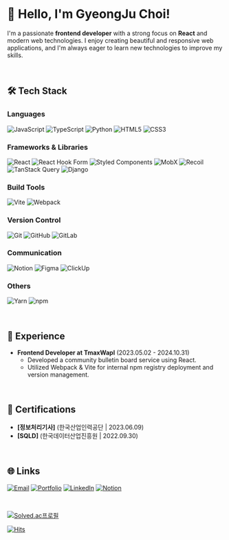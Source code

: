 # 👋 Hello, I'm GyeongJu Choi!

I'm a passionate **frontend developer** with a strong focus on **React** and modern web technologies. I enjoy creating beautiful and responsive web applications, and I'm always eager to learn new technologies to improve my skills.

<br>

## 🛠 Tech Stack

### Languages
![JavaScript](https://img.shields.io/badge/JavaScript-F7DF1E?style=for-the-badge&logo=javascript&logoColor=black)
![TypeScript](https://img.shields.io/badge/TypeScript-007ACC?style=for-the-badge&logo=typescript&logoColor=white)
![Python](https://img.shields.io/badge/Python-3776AB?style=for-the-badge&logo=python&logoColor=white)
![HTML5](https://img.shields.io/badge/HTML5-E34F26?style=for-the-badge&logo=html5&logoColor=white)
![CSS3](https://img.shields.io/badge/CSS3-1572B6?style=for-the-badge&logo=css3&logoColor=white)

### Frameworks & Libraries
![React](https://img.shields.io/badge/React-61DAFB?style=for-the-badge&logo=react&logoColor=black)
![React Hook Form](https://img.shields.io/badge/React_Hook_Form-EC5990?style=for-the-badge&logo=reacthookform&logoColor=white)
![Styled Components](https://img.shields.io/badge/Styled--Components-DB7093?style=for-the-badge&logo=styled-components&logoColor=white)
![MobX](https://img.shields.io/badge/MobX-FF9955?style=for-the-badge&logo=mobx&logoColor=black)
![Recoil](https://img.shields.io/badge/Recoil-3578E5?style=for-the-badge&logo=recoil&logoColor=white)
![TanStack Query](https://img.shields.io/badge/TanStack%20Query-FF4154?style=for-the-badge&logo=reactquery&logoColor=white)
![Django](https://img.shields.io/badge/Django-092E20?style=for-the-badge&logo=django&logoColor=white)

### Build Tools
![Vite](https://img.shields.io/badge/Vite-646CFF?style=for-the-badge&logo=vite&logoColor=white)
![Webpack](https://img.shields.io/badge/Webpack-8DD6F9?style=for-the-badge&logo=webpack&logoColor=black)

### Version Control
![Git](https://img.shields.io/badge/Git-F05032?style=for-the-badge&logo=git&logoColor=white)
![GitHub](https://img.shields.io/badge/GitHub-181717?style=for-the-badge&logo=github&logoColor=white)
![GitLab](https://img.shields.io/badge/GitLab-FC6D26?style=for-the-badge&logo=gitlab&logoColor=white)

### Communication
![Notion](https://img.shields.io/badge/Notion-000000?style=for-the-badge&logo=notion&logoColor=white)
![Figma](https://img.shields.io/badge/Figma-F24E1E?style=for-the-badge&logo=figma&logoColor=white)
![ClickUp](https://img.shields.io/badge/ClickUp-7B68EE?style=for-the-badge&logo=clickup&logoColor=white)

### Others
![Yarn](https://img.shields.io/badge/Yarn-2C8EBB?style=for-the-badge&logo=yarn&logoColor=white)
![npm](https://img.shields.io/badge/npm-CB3837?style=for-the-badge&logo=npm&logoColor=white)

<br>

## 💼 Experience

- **Frontend Developer at TmaxWapl** (2023.05.02 - 2024.10.31)
  - Developed a community bulletin board service using React.
  - Utilized Webpack & Vite for internal npm registry deployment and version management.

<br>

## 📜 Certifications

- **[정보처리기사]** (한국산업인력공단 | 2023.06.09)
- **[SQLD]** (한국데이터산업진흥원 | 2022.09.30)

<br>

## 🌐 Links

[![Email](https://img.shields.io/badge/Email-D14836?style=for-the-badge&logo=gmail&logoColor=white)](mailto:rudwn5142@naver.com)
[![Portfolio](https://img.shields.io/badge/Portfolio-000000?style=for-the-badge&logo=githubpages&logoColor=white)](https://choigyeongju.github.io/portfolio/)
[![LinkedIn](https://img.shields.io/badge/LinkedIn-0A66C2?style=for-the-badge&logo=linkedin&logoColor=white)](https://www.linkedin.com/in/rudwn5142)
[![Notion](https://img.shields.io/badge/Notion-000000?style=for-the-badge&logo=notion&logoColor=white)](https://www.notion.so/4f495e9c4b604673bd193f87b159f05f?pvs=4)

<br>


 [![Solved.ac프로필](http://mazassumnida.wtf/api/v2/generate_badge?boj=rudwn5142)](https://solved.ac/rudwn5142) 

  [![Hits](https://hits.seeyoufarm.com/api/count/incr/badge.svg?url=https%3A%2F%2Fgithub.com%2FChoiGyeongJu&count_bg=%23A5ACD7&title_bg=%23000000&icon=github.svg&icon_color=%23FFFFFF&title=views&edge_flat=false)](https://github.com/ChoiGyeongJu)
  
